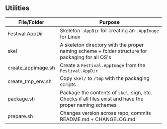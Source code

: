 ## Utilities

| File/Folder        | Purpose |
|--------------------|---------|
| Festival.AppDir    | Skeleton `.AppDir` for creating an `.AppImage` for Linux
| skel               | A skeleton directory with the proper naming scheme + folder structure for packaging for all OS's
| create_appimage.sh | Create a `Festival.AppImage` from the `Festival.AppDir` 
| create_tmp_env.sh  | Copy `skel/` to `/tmp` with the packaging scripts
| package.sh         | Package the contents of `skel`, sign, etc. Checks if all files exist and have the proper naming schemes
| prepare.sh         | Changes version across repo, commits README.md + CHANGELOG.md
